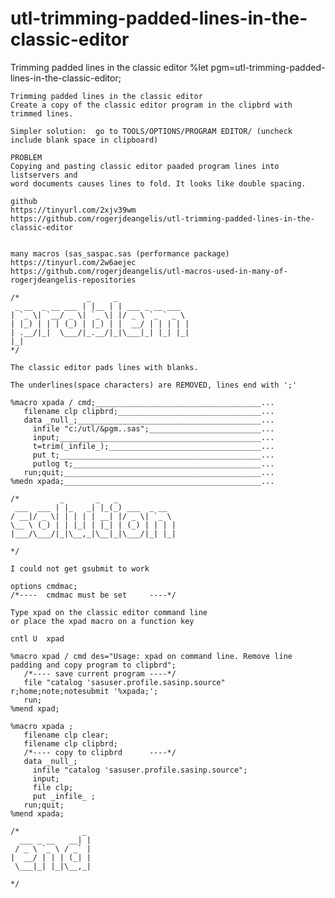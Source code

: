 # utl-trimming-padded-lines-in-the-classic-editor
Trimming padded lines in the classic editor 
    %let pgm=utl-trimming-padded-lines-in-the-classic-editor;

    Trimming padded lines in the classic editor
    Create a copy of the classic editor program in the clipbrd with trimmed lines.

    Simpler solution:  go to TOOLS/OPTIONS/PROGRAM EDITOR/ (uncheck include blank space in clipboard)

    PROBLEM
    Copying and pasting classic editor paaded program lines into listservers and
    word documents causes lines to fold. It looks like double spacing.

    github
    https://tinyurl.com/2xjv39wm
    https://github.com/rogerjdeangelis/utl-trimming-padded-lines-in-the-classic-editor


    many macros (sas_saspac.sas (performance package)
    https://tinyurl.com/2w6aejec
    https://github.com/rogerjdeangelis/utl-macros-used-in-many-of-rogerjdeangelis-repositories

    /*               _     _
     _ __  _ __ ___ | |__ | | ___ _ __ ___
    | `_ \| `__/ _ \| `_ \| |/ _ \ `_ ` _ \
    | |_) | | | (_) | |_) | |  __/ | | | | |
    | .__/|_|  \___/|_.__/|_|\___|_| |_| |_|
    |_|
    */

    The classic editor pads lines with blanks.

    The underlines(space characters) are REMOVED, lines end with ';'

    %macro xpada / cmd;_____________________________________...
       filename clp clipbrd;________________________________...
       data _null_;_________________________________________...
         infile "c:/utl/&pgm..sas";_________________________...
         input;_____________________________________________...
         t=trim(_infile_);__________________________________...
         put t;_____________________________________________...
         putlog t;__________________________________________...
       run;quit;____________________________________________...
    %medn xpada;____________________________________________...

    /*         _       _   _
     ___  ___ | |_   _| |_(_) ___  _ __
    / __|/ _ \| | | | | __| |/ _ \| `_ \
    \__ \ (_) | | |_| | |_| | (_) | | | |
    |___/\___/|_|\__,_|\__|_|\___/|_| |_|

    */

    I could not get gsubmit to work

    options cmdmac;
    /*----  cmdmac must be set     ----*/

    Type xpad on the classic editor command line
    or place the xpad macro on a function key

    cntl U  xpad

    %macro xpad / cmd des="Usage: xpad on command line. Remove line padding and copy program to clipbrd";
       /*---- save current program ----*/
       file "catalog 'sasuser.profile.sasinp.source" r;home;note;notesubmit '%xpada;';
       run;
    %mend xpad;

    %macro xpada ;
       filename clp clear;
       filename clp clipbrd;
       /*---- copy to clipbrd      ----*/
       data _null_;
         infile "catalog 'sasuser.profile.sasinp.source";
         input;
         file clp;
         put _infile_ ;
       run;quit;
    %mend xpada;

    /*              _
      ___ _ __   __| |
     / _ \ `_ \ / _` |
    |  __/ | | | (_| |
     \___|_| |_|\__,_|

    */

